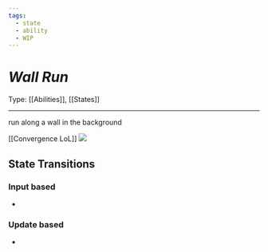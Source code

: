 ```yaml
---
tags:
  - state
  - ability
  - WIP
---
```

# _Wall Run_

Type: [[Abilities]], [[States]]

----

run along a wall in the background

[[Convergence LoL]]
**![](https://lh7-us.googleusercontent.com/QiMKGRGhfnLTQacJ-EmPkSr0PbLwwxr1XTDrcE7rJSP_ulkjyDyPyuw6V6hGgYH6_2dOxdHQmsBH-kfYFaAdQYw4l-KAkZOQ9TIxgAvGhVwywj3LxTBJlow6O-xfe_xjmr8wynv1TsQh-6MyUbfL6bs)**


## State Transitions

### Input based

* 

### Update based

* 